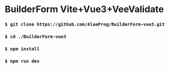 # BuilderForm Vite+Vue3+VeeValidate


### `$ git clone https://github.com/AlaaProg/BuilderForm-vue3.git `
### `$ cd ./BuilderForm-vue3 `
### `$ npm install` 
### `$ npm run dev` 
